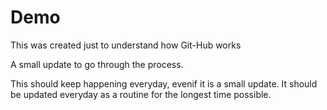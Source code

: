 Demo
====

This was created just to understand how Git-Hub works

A small update to go through the process.

This should keep happening everyday, evenif it is a small update. It should be updated everyday as a routine for the longest time possible.